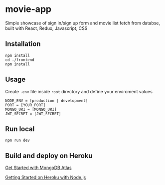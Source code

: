 # movie-app

Simple showcase of sign in/sign up form and movie list fetch from databse, built with React, Redux, Javascript, CSS

## Installation

```
npm install
cd ./frontend
npm install
```

## Usage

Create `.env` file inside `root` directory and define your enviroment values

```
NODE_ENV = [production | development]
PORT = [YOUR_PORT]
MONGO_URI = [MONGO_URI]
JWT_SECRET = [JWT_SECRET]
```

## Run local

```
npm run dev
```

## Build and deploy on Heroku

[Get Started with MongoDB Atlas](https://www.mongodb.com/docs/atlas/getting-started/)

[Getting Started on Heroku with Node.js](https://devcenter.heroku.com/articles/getting-started-with-nodejs)

